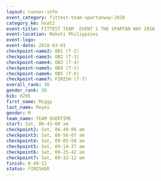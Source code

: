 ```yaml
---
layout: runner-info 
event_category: fittest-team-spartanway-2018 
category_km: heat2 
event-title: FITTEST TEAM  EVENT 1 THE SPARTAN WAY 2018 
event-location: Makati Philippines 
event-logo: 
event-date: 2018-03-01 
checkpoint-name2: OB1 (T-2) 
checkpoint-name3: OB2 (T-3) 
checkpoint-name4: OB3 (T-4) 
checkpoint-name5: OB4 (T-5) 
checkpoint-name6: OB5 (T-6) 
checkpoint-name7: FINISH (T-7) 
overall_rank: 36
gender_rank: 36
bib: H205
first_name: Miggy
last_name: Reyes
gender: M
team_name: TEAM OVERTIME
start: Sat, 08-43-00 am
checkpoint2: Sat, 08-49-06 am
checkpoint3: Sat, 08-56-07 am
checkpoint4: Sat, 09-05-50 am
checkpoint5: Sat, 09-14-37 am
checkpoint6: Sat, 09-25-42 am
checkpoint7: Sat, 09-32-12 am
finish: 0-49-12
status: FINISHER
---
```

